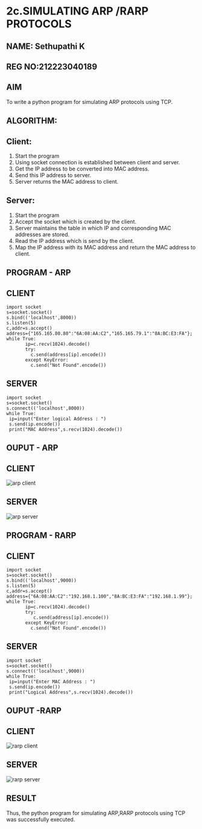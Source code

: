 # 2c.SIMULATING ARP /RARP PROTOCOLS
## NAME: Sethupathi K
## REG NO:212223040189
## AIM
To write a python program for simulating ARP protocols using TCP.
## ALGORITHM:
## Client:
1. Start the program
2. Using socket connection is established between client and server.
3. Get the IP address to be converted into MAC address.
4. Send this IP address to server.
5. Server returns the MAC address to client.
## Server:
1. Start the program
2. Accept the socket which is created by the client.
3. Server maintains the table in which IP and corresponding MAC addresses are
stored.
4. Read the IP address which is send by the client.
5. Map the IP address with its MAC address and return the MAC address to client.

## PROGRAM - ARP
## CLIENT
~~~
import socket
s=socket.socket()
s.bind(('localhost',8000))
s.listen(5)
c,addr=s.accept()
address={"165.165.80.80":"6A:08:AA:C2","165.165.79.1":"8A:BC:E3:FA"};
while True:
       ip=c.recv(1024).decode()
       try:
         c.send(address[ip].encode())
       except KeyError:
         c.send("Not Found".encode())
~~~
## SERVER
~~~
import socket
s=socket.socket()
s.connect(('localhost',8000))
while True:
 ip=input("Enter logical Address : ")
 s.send(ip.encode())
 print("MAC Address",s.recv(1024).decode())
~~~

## OUPUT - ARP

## CLIENT
![arp client](https://github.com/23006111/2c.ARP_RARP_PROTOCOLS/assets/145981696/14e3988e-bf4c-40b7-abb3-c552310c66cc)
## SERVER
![arp server](https://github.com/23006111/2c.ARP_RARP_PROTOCOLS/assets/145981696/99c92ba3-7e8e-43f5-a0b8-1d91245f2955)



## PROGRAM - RARP

## CLIENT
~~~
import socket
s=socket.socket()
s.bind(('localhost',9000))
s.listen(5)
c,addr=s.accept()
address={"6A:08:AA:C2":"192.168.1.100","8A:BC:E3:FA":"192.168.1.99"};
while True:
       ip=c.recv(1024).decode()
       try:
          c.send(address[ip].encode())
       except KeyError:
         c.send("Not Found".encode())
~~~
## SERVER
~~~
import socket
s=socket.socket()
s.connect(('localhost',9000))
while True:
 ip=input("Enter MAC Address : ")
 s.send(ip.encode())
 print("Logical Address",s.recv(1024).decode())
~~~

## OUPUT -RARP
## CLIENT
![rarp client](https://github.com/23006111/2c.ARP_RARP_PROTOCOLS/assets/145981696/b01fe0b4-3af3-4513-841c-1e8dae8c4283)
## SERVER

![rarp server](https://github.com/23006111/2c.ARP_RARP_PROTOCOLS/assets/145981696/abf5e051-ec1d-4d72-8919-02014d11cd0a)



## RESULT
Thus, the python program for simulating ARP,RARP protocols using TCP was successfully executed.

